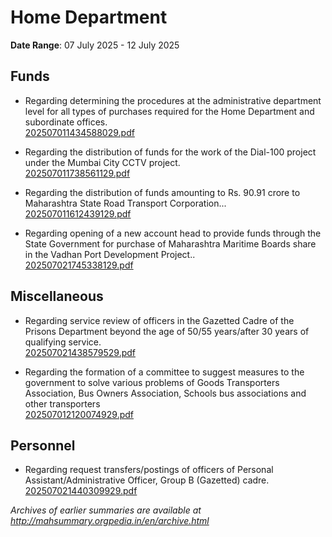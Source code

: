 # Home Department

**Date Range**: 07 July 2025 - 12 July 2025


## Funds
- Regarding determining the procedures at the administrative department level for all types of purchases required for the Home Department and subordinate offices.\
  [202507011434588029.pdf](https://gr.maharashtra.gov.in/Site/Upload/Government%20Resolutions/English/202507011434588029.pdf)

- Regarding the distribution of funds for the work of the Dial-100 project under the Mumbai City CCTV project.\
  [202507011738561129.pdf](https://gr.maharashtra.gov.in/Site/Upload/Government%20Resolutions/English/202507011738561129.pdf)

- Regarding the distribution of funds amounting to Rs. 90.91 crore to Maharashtra State Road Transport Corporation...\
  [202507011612439129.pdf](https://gr.maharashtra.gov.in/Site/Upload/Government%20Resolutions/English/202507011612439129.pdf)

- Regarding opening of a new account head to provide funds through the State Government for purchase of Maharashtra Maritime Boards share in the Vadhan Port Development Project..\
  [202507021745338129.pdf](https://gr.maharashtra.gov.in/Site/Upload/Government%20Resolutions/English/202507021745338129.....pdf)

## Miscellaneous
- Regarding service review of officers in the Gazetted Cadre of the Prisons Department beyond the age of 50/55 years/after 30 years of qualifying service.\
  [202507021438579529.pdf](https://gr.maharashtra.gov.in/Site/Upload/Government%20Resolutions/English/202507021438579529.pdf)

- Regarding the formation of a committee to suggest measures to the government to solve various problems of Goods Transporters Association, Bus Owners Association, Schools bus associations and other transporters\
  [202507012120074929.pdf](https://gr.maharashtra.gov.in/Site/Upload/Government%20Resolutions/English/202507012120074929.pdf)

## Personnel
- Regarding request transfers/postings of officers of Personal Assistant/Administrative Officer, Group B (Gazetted) cadre.\
  [202507021440309929.pdf](https://gr.maharashtra.gov.in/Site/Upload/Government%20Resolutions/English/202507021440309929.pdf)


*Archives of earlier summaries are available at http://mahsummary.orgpedia.in/en/archive.html*